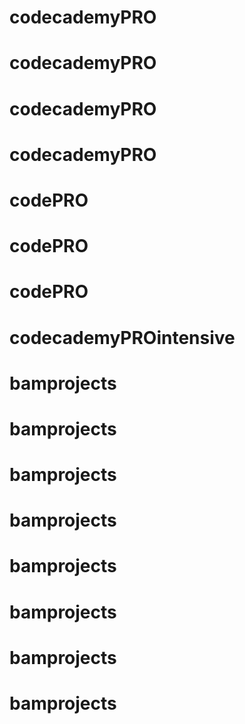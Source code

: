 # codecademyPRO
# codecademyPRO
# codecademyPRO
# codecademyPRO
# codePRO
# codePRO
# codePRO
# codecademyPROintensive
# bamprojects
# bamprojects
# bamprojects
# bamprojects
# bamprojects
# bamprojects
# bamprojects
# bamprojects
